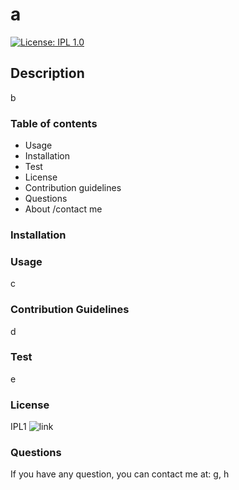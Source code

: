 
  # a
  [![License: IPL 1.0](https://img.shields.io/badge/License-IPL_1.0-blue.svg)](https://opensource.org/licenses/IPL-1.0)

  ## Description
  b
  
  ### Table of contents
  - Usage
  - Installation
  - Test
  - License
  - Contribution guidelines
  - Questions
  - About /contact me

  ### Installation
  

  ### Usage
  c

  ### Contribution Guidelines
  d

  ### Test
  e

  ### License
  IPL1
  ![link](https://opensource.org/licenses/IPL-1.0)

  ### Questions
  If you have any question, you can contact me at:
  g,
  h
